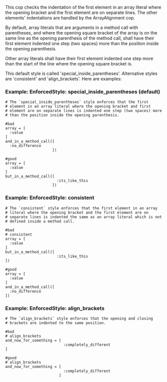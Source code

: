 This cop checks the indentation of the first element in an array literal
where the opening bracket and the first element are on separate lines.
The other elements' indentations are handled by the ArrayAlignment cop.

By default, array literals that are arguments in a method call with
parentheses, and where the opening square bracket of the array is on the
same line as the opening parenthesis of the method call, shall have
their first element indented one step (two spaces) more than the
position inside the opening parenthesis.

Other array literals shall have their first element indented one step
more than the start of the line where the opening square bracket is.

This default style is called 'special_inside_parentheses'. Alternative
styles are 'consistent' and 'align_brackets'. Here are examples:

### Example: EnforcedStyle: special_inside_parentheses (default)
    # The `special_inside_parentheses` style enforces that the first
    # element in an array literal where the opening bracket and first
    # element are on separate lines is indented one step (two spaces) more
    # than the position inside the opening parenthesis.

    #bad
    array = [
      :value
    ]
    and_in_a_method_call([
      :no_difference
                         ])

    #good
    array = [
      :value
    ]
    but_in_a_method_call([
                           :its_like_this
                         ])

### Example: EnforcedStyle: consistent
    # The `consistent` style enforces that the first element in an array
    # literal where the opening bracket and the first element are on
    # separate lines is indented the same as an array literal which is not
    # defined inside a method call.

    #bad
    # consistent
    array = [
      :value
    ]
    but_in_a_method_call([
                           :its_like_this
    ])

    #good
    array = [
      :value
    ]
    and_in_a_method_call([
      :no_difference
    ])

### Example: EnforcedStyle: align_brackets
    # The `align_brackets` style enforces that the opening and closing
    # brackets are indented to the same position.

    #bad
    # align_brackets
    and_now_for_something = [
                              :completely_different
    ]

    #good
    # align_brackets
    and_now_for_something = [
                              :completely_different
                            ]